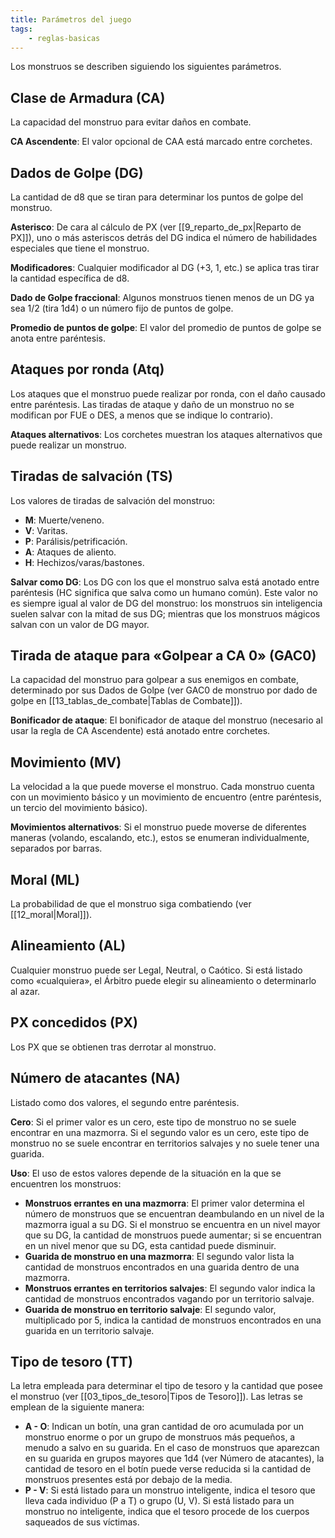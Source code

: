 ```yaml
---
title: Parámetros del juego
tags:
    - reglas-basicas
---
```


Los monstruos se describen siguiendo los siguientes parámetros.

## Clase de Armadura (CA)
La capacidad del monstruo para evitar daños en combate.

**CA Ascendente**: El valor opcional de CAA está marcado entre corchetes.

## Dados de Golpe (DG)
La cantidad de d8 que se tiran para determinar los puntos de golpe del monstruo.

**Asterisco**: De cara al cálculo de PX (ver [[9_reparto_de_px|Reparto de PX]]), uno o más asteriscos detrás del DG indica el número de habilidades especiales que tiene el monstruo.

**Modificadores**: Cualquier modificador al DG (+3, 1, etc.) se aplica tras tirar la cantidad específica de d8.

**Dado de Golpe fraccional**: Algunos monstruos tienen menos de un DG ya sea 1/2 (tira 1d4) o un número fijo de puntos de golpe.

**Promedio de puntos de golpe**: El valor del promedio de puntos de golpe se anota entre paréntesis.

## Ataques por ronda (Atq)
Los ataques que el monstruo puede realizar por ronda, con el daño causado entre paréntesis. Las tiradas de ataque y daño de un monstruo no se modifican por FUE o DES, a menos que se indique lo contrario).

**Ataques alternativos**: Los corchetes muestran los ataques alternativos que puede realizar un monstruo.

## Tiradas de salvación (TS)
Los valores de tiradas de salvación del monstruo:
- **M**: Muerte/veneno.
- **V**: Varitas.
- **P**: Parálisis/petrificación.
- **A**: Ataques de aliento.
- **H**: Hechizos/varas/bastones.

**Salvar como DG**: Los DG con los que el monstruo salva está anotado entre paréntesis (HC significa que salva como un humano común). Este valor no es siempre igual al valor de DG del monstruo: los monstruos sin inteligencia suelen salvar con la mitad de sus DG; mientras que los monstruos mágicos salvan con un valor de DG mayor.

## Tirada de ataque para «Golpear a CA 0» (GAC0)
La capacidad del monstruo para golpear a sus enemigos en combate, determinado por sus Dados de Golpe (ver GAC0 de monstruo por dado de golpe en [[13_tablas_de_combate|Tablas de Combate]]).

**Bonificador de ataque**: El bonificador de ataque del monstruo (necesario al usar la regla de CA Ascendente) está anotado entre corchetes.

## Movimiento (MV)
La velocidad a la que puede moverse el monstruo. Cada monstruo cuenta con un movimiento básico y un movimiento de encuentro (entre paréntesis, un tercio del movimiento básico).

**Movimientos alternativos**: Si el monstruo puede moverse de diferentes maneras (volando, escalando, etc.), estos se enumeran individualmente, separados por barras.

## Moral (ML)
La probabilidad de que el monstruo siga combatiendo (ver [[12_moral|Moral]]).

## Alineamiento (AL)
Cualquier monstruo puede ser Legal, Neutral, o Caótico. Si está listado como «cualquiera», el Árbitro puede elegir su alineamiento o determinarlo al azar.

## PX concedidos (PX)
Los PX que se obtienen tras derrotar al monstruo.

## Número de atacantes (NA)
Listado como dos valores, el segundo entre paréntesis.

**Cero**: Si el primer valor es un cero, este tipo de monstruo no se suele encontrar en una mazmorra. Si el segundo valor es un cero, este tipo de monstruo no se suele encontrar en territorios salvajes y no suele tener una guarida.

**Uso**: El uso de estos valores depende de la situación en la que se encuentren los monstruos:

- **Monstruos errantes en una mazmorra**: El primer valor determina el número de monstruos que se encuentran deambulando en un nivel de la mazmorra igual a su DG. Si el monstruo se encuentra en un nivel mayor que su DG, la cantidad de monstruos puede aumentar; si se encuentran en un nivel menor que su DG, esta cantidad puede disminuir.
- **Guarida de monstruo en una mazmorra**: El segundo valor lista la cantidad de monstruos encontrados en una guarida dentro de una mazmorra.
- **Monstruos errantes en territorios salvajes**: El segundo valor indica la cantidad de monstruos encontrados vagando por un territorio salvaje.
- **Guarida de monstruo en territorio salvaje**: El segundo valor, multiplicado por 5, indica la cantidad de monstruos encontrados en una guarida en un territorio salvaje.

## Tipo de tesoro (TT)
La letra empleada para determinar el tipo de tesoro y la cantidad que posee el monstruo (ver [[03_tipos_de_tesoro|Tipos de Tesoro]]). Las letras se emplean de la siguiente manera:

- **A - O**: Indican un botín, una gran cantidad de oro acumulada por un monstruo enorme o por un grupo de monstruos más pequeños, a menudo a salvo en su guarida. En el caso de monstruos que aparezcan en su guarida en grupos mayores que 1d4 (ver Número de atacantes), la cantidad de tesoro en el botín puede verse reducida si la cantidad de monstruos presentes está por debajo de la media.
- **P - V**: Si está listado para un monstruo inteligente, indica el tesoro que lleva cada individuo (P a T) o grupo (U, V). Si está listado para un monstruo no inteligente, indica que el tesoro procede de los cuerpos saqueados de sus víctimas.
